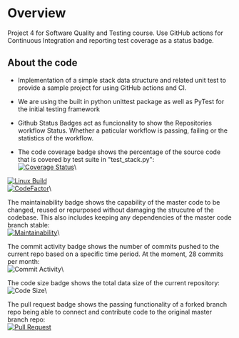 # Overview
Project 4 for Software Quality and Testing course. Use GitHub actions for Continuous Integration and reporting test coverage as a status badge.

## About the code
- Implementation of a simple stack data structure and related unit test to provide a sample project for using GitHub actions and CI.
- We are using the built in python unittest package as well as PyTest for the initial testing framework
- Github Status Badges act as funcionality to show the Repositories workflow Status. Whether a paticular workflow is passing, failing or the statistics of the workflow.

- The code coverage badge shows the percentage of the source code that is covered by test suite in "test_stack.py": \
[![Coverage Status](https://coveralls.io/repos/github/kctraveler/github-actions/badge.svg)](https://coveralls.io/github/kctraveler/github-actions)\

[![Linux Build](https://github.com/kctraveler/github-actions/actions/workflows/python-app.yml/badge.svg)](https://github.com/kctraveler/github-actions/actions/workflows/python-app.yml)\
[![CodeFactor](https://www.codefactor.io/repository/github/kctraveler/github-actions/badge)](https://www.codefactor.io/repository/github/kctraveler/github-actions)\

The maintainability badge shows the capability of the master code to be changed, reused or repurposed without damaging the strucutre of the codebase. This also includes keeping any dependencies of the master code branch stable: \
[![Maintainability](https://api.codeclimate.com/v1/badges/bb0ae3e1e2bf2f756edc/maintainability)](https://codeclimate.com/github/kctraveler/github-actions/maintainability)\

The commit activity badge shows the number of commits pushed to the current repo based on a specific time period. At the moment, 28 commits per month: \
![Commit Activity](https://img.shields.io/github/commit-activity/m/kctraveler/github-actions)\

The code size badge shows the total data size of the current repository: \
![Code Size](https://img.shields.io/github/languages/code-size/kctraveler/github-actions)\

The pull request badge shows the passing functionality of a forked branch repo being able to connect and contribute code to the original master branch repo: \
[![Pull Request](https://github.com/Jeffreyricketts/github-actions/actions/workflows/deploy.yml/badge.svg)](https://github.com/Jeffreyricketts/github-actions/actions/workflows/deploy.yml)


